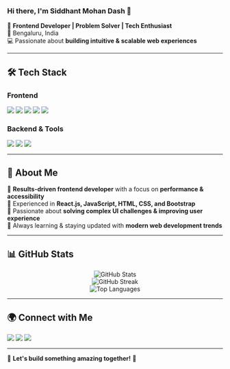 ### Hi there, I'm **Siddhant Mohan Dash** 👋

🚀 **Frontend Developer | Problem Solver | Tech Enthusiast**  
📍 Bengaluru, India  
💻 Passionate about **building intuitive & scalable web experiences**  

---

## 🛠️ Tech Stack

### **Frontend**
<p>
  <img src="https://img.shields.io/badge/HTML5-%23E34F26.svg?style=for-the-badge&logo=html5&logoColor=white"/>
  <img src="https://img.shields.io/badge/CSS3-%231572B6.svg?style=for-the-badge&logo=css3&logoColor=white"/>
  <img src="https://img.shields.io/badge/JavaScript-%23F7DF1E.svg?style=for-the-badge&logo=javascript&logoColor=black"/>
  <img src="https://img.shields.io/badge/React-%2361DAFB.svg?style=for-the-badge&logo=react&logoColor=black"/>
  <img src="https://img.shields.io/badge/Bootstrap-%237952B3.svg?style=for-the-badge&logo=bootstrap&logoColor=white"/>
</p>

### **Backend & Tools**
<p>
  <img src="https://img.shields.io/badge/Node.js-%2343853D.svg?style=for-the-badge&logo=node.js&logoColor=white"/>
  <img src="https://img.shields.io/badge/Git-%23F05032.svg?style=for-the-badge&logo=git&logoColor=white"/>
  <img src="https://img.shields.io/badge/Figma-%23F24E1E.svg?style=for-the-badge&logo=figma&logoColor=white"/>
</p>

---

## 📌 About Me
🔹 **Results-driven frontend developer** with a focus on **performance & accessibility**  
🔹 Experienced in **React.js, JavaScript, HTML, CSS, and Bootstrap**  
🔹 Passionate about **solving complex UI challenges & improving user experience**  
🔹 Always learning & staying updated with **modern web development trends**  

---


## 📊 GitHub Stats

<p align="center">
  <img src="https://github-readme-stats.vercel.app/api?username=Siddhant-ani&show_icons=true&theme=radical" alt="GitHub Stats" />
  <br/>
  <img src="https://github-readme-streak-stats.herokuapp.com/?user=Siddhant-ani&theme=radical" alt="GitHub Streak" />
  <br/>
  <img src="https://github-readme-stats.vercel.app/api/top-langs/?username=Siddhant-ani&layout=compact&theme=radical" alt="Top Languages" />
</p>

---

## 🌍 Connect with Me
<p>
  <a href="https://github.com/Siddhant-ani"><img src="https://img.shields.io/badge/GitHub-%23181717.svg?style=for-the-badge&logo=github&logoColor=white"/></a>
  <a href="https://www.linkedin.com/in/siddhant-mohan-dash"><img src="https://img.shields.io/badge/LinkedIn-%230A66C2.svg?style=for-the-badge&logo=linkedin&logoColor=white"/></a>
  <a href="mailto:siddhantdash1212@gmail.com"><img src="https://img.shields.io/badge/Gmail-%23D14836.svg?style=for-the-badge&logo=gmail&logoColor=white"/></a>
</p>

---

🚀 **Let's build something amazing together!** 🎯
